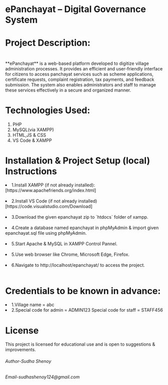 <h1>ePanchayat – Digital Governance System<h1></h1>

<h1>Project Description:<h1></h1>
<p>**ePanchayat** is a web-based platform developed to digitize village administration processes. It provides an efficient and user-friendly interface for citizens to access panchayat services such as scheme applications, certificate requests, complaint registration, tax payments, and feedback submission. The system also enables administrators and staff to manage these services effectively in a secure and organized manner.</p>

<h1>Technologies Used:</h1>  
<ol>
<li>PHP</li>
<li>MySQL(via XAMPP)</li>
<li>HTML,JS & CSS</li>
<li>VS Code & XAMPP</li>
</ol>

<h1>Installation & Project Setup (local) Instructions</h1>  
<li>1.Install XAMPP (if not already installed): 
   [https://www.apachefriends.org/index.html] </li><br>
<li>2.Install VS Code (if not already installed)  
   [https://code.visualstudio.com/Download]</li><br>
<li>3.Download the given epanchayat zip to  `htdocs` folder of xampp.</li> <br>
<li>4.Create a database named epanchayat in phpMyAdmin & import given epanchayat.sql file using phpMyAdmin.</li><br>
<li>5.Start Apache & MySQL in XAMPP Control Pannel.</li><br>
<li>5.Use web browser like Chrome, Microsoft Edge, Firefox.</li><br>
<li>6.Navigate to http://localhost/epanchayat/ to access the project.</li><br>

<h1>Credentials to be known in advance:</h1>
<li>1.Village name = abc</li>
<li>2.Special code for admin = ADMIN123 
  Special code for staff = STAFF456</li>

<h1>License</h1>
<p>This project is licensed for educational use and is open to suggestions & improvements.</p>  

<h6>Author-Sudha Shenoy</h6>  
<h6>Email-sudhashenoy124@gmail.com</h6>
